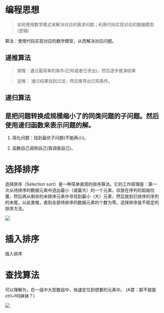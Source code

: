 # 编程思想

> 如何使用数学模式来解决对应的需求问题；利用代码实现对应的数据模型(逻辑)

算法：使用代码实现对应的数学模型，从而解决对应问题。


## **递推算法**

> 顺推：通过最简单的条件(已知或者已求出)，然后逐步推演结果


> 逆推： 通过结果找到过滤，然后推导出已知条件。



## **递归算法**

## 是把问题转换成规模缩小了的同类问题的子问题。然后使用递归函数来表示问题的解。

1. 简化问题：找到最优子问题(不能再小)。

2. 函数自己调用自己(我调我自己)。



# **选择排序**

选择排序（Selection sort）是一种简单直观的排序算法。它的工作原理是：第一次从待排序的数据元素中选出最小（或最大）的一个元素，存放在序列的起始位置，然后再从剩余的未排序元素中寻找到最小（大）元素，然后放到已排序的序列的末尾。以此类推，直到全部待排序的数据元素的个数为零。选择排序是不稳定的排序方法。

![](img/笔记/1.gif)



# **插入排序**

插入排序



# **查找算法**

可以理解为，在一组中大型数组中，快速定位到想要的元素中。
(A君：那不就是ctrl+f吗妹妹？)

![](img/笔记/28.png)
